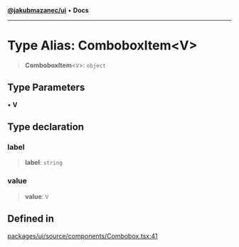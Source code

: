 [**@jakubmazanec/ui**](../README.md) • **Docs**

---

# Type Alias: ComboboxItem\<V\>

> **ComboboxItem**\<`V`\>: `object`

## Type Parameters

• **V**

## Type declaration

### label

> **label**: `string`

### value

> **value**: `V`

## Defined in

[packages/ui/source/components/Combobox.tsx:41](https://github.com/jakubmazanec/tools/blob/05074a1dedd887672f015df129961cd35c75acfe/packages/ui/source/components/Combobox.tsx#L41)
